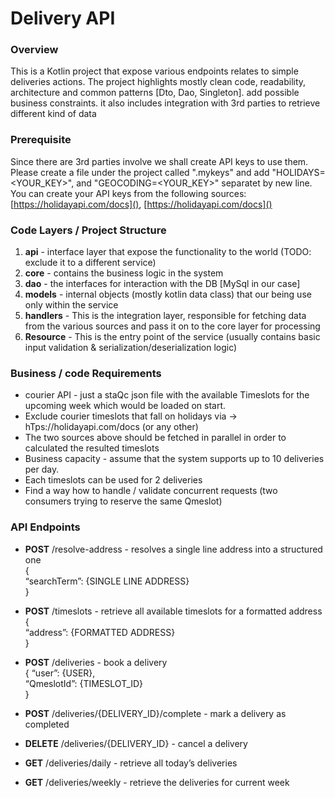 # Delivery API

### Overview
This is a Kotlin project that expose various endpoints relates to simple deliveries actions.
The project highlights mostly clean code, readability, architecture and common patterns [Dto, Dao, Singleton].
add possible business constraints. it also includes integration with 3rd parties to retrieve different kind of data


### Prerequisite
 Since there are 3rd parties involve we shall create API keys to use them. Please create a file under the project called ".mykeys" and add "HOLIDAYS=<YOUR_KEY>", and "GEOCODING=<YOUR_KEY>" separatet by new line. You can create your API keys from the following sources: [https://holidayapi.com/docs](), [https://holidayapi.com/docs]()

### Code Layers / Project Structure
1. **api** - interface layer that expose the functionality to the world (TODO: exclude it to a different service)
2. **core** - contains the business logic in the system
3. **dao** - the interfaces for interaction with the DB [MySql in our case]
4. **models** - internal objects (mostly kotlin data class) that our being use only within the service
5. **handlers** - This is the integration layer, responsible for fetching data from the various sources and pass it on to the core layer for processing
6. **Resource** - This is the entry point of the service (usually contains basic input validation & serialization/deserialization logic)


### Business / code Requirements

* courier API - just a staQc json file with the available Timeslots for the upcoming week which would be loaded on start.
*  Exclude courier timeslots that fall on holidays via -> hTps://holidayapi.com/docs (or any other)
* The two sources above should be fetched in parallel in order to calculated the resulted timeslots
* Business capacity - assume that the system supports up to 10 deliveries per day.
* Each timeslots can be used for 2 deliveries
* Find a way how to handle / validate concurrent requests
(two consumers trying to reserve the same Qmeslot)

### API Endpoints
* **POST** /resolve-address - resolves a single line address into a structured one <br/>
{<br/>
“searchTerm”: {SINGLE LINE ADDRESS} <br/>
}

* **POST** /timeslots - retrieve all available timeslots for a formatted address<br/>
{<br/>
“address”: {FORMATTED ADDRESS} <br/>
}<br/>

* **POST** /deliveries - book a delivery <br/>{
“user”: {USER},<br/>
“QmeslotId”: {TIMESLOT_ID}<br/> 
}<br/>
* **POST** /deliveries/{DELIVERY_ID}/complete - mark a delivery as completed 
* **DELETE** /deliveries/{DELIVERY_ID} - cancel a delivery
* **GET** /deliveries/daily - retrieve all today’s deliveries
* **GET** /deliveries/weekly - retrieve the deliveries for current week
